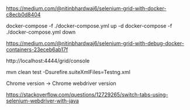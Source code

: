 https://medium.com/@nitinbhardwaj6/selenium-grid-with-docker-c8ecb0d8404

docker-compose -f ./docker-compose.yml up -d
docker-compose -f ./docker-compose.yml down

https://medium.com/@nitinbhardwaj6/selenium-grid-with-debug-docker-containers-23eceb6ab17f

http://localhost:4444/grid/console

mvn clean test -Dsurefire.suiteXmlFiles=Testng.xml

Chrome version -> Chrome webdriver version

https://stackoverflow.com/questions/12729265/switch-tabs-using-selenium-webdriver-with-java
